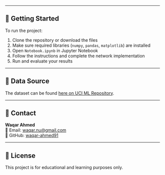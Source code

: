 
---

## 🧪 Getting Started

To run the project:

1. Clone the repository or download the files
2. Make sure required libraries (`numpy`, `pandas`, `matplotlib`) are installed
3. Open `Notebook.ipynb` in Jupyter Notebook
4. Follow the instructions and complete the network implementation
5. Run and evaluate your results

---

## 🔗 Data Source

The dataset can be found [here on UCI ML Repository](https://archive.ics.uci.edu/ml/datasets/Bike+Sharing+Dataset).

---

## 👤 Contact

**Waqar Ahmed**  
📧 Email: waqar.nu@gmail.com  
🔗 GitHub: [waqar-ahmed91](https://github.com/waqar-ahmed91)

---

## 📜 License

This project is for educational and learning purposes only.

